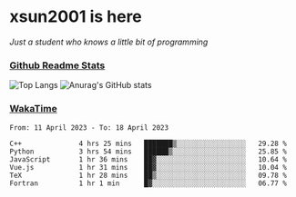 # xsun2001 is here

*Just a student who knows a little bit of programming*

### [Github Readme Stats](https://github.com/anuraghazra/github-readme-stats)

![Top Langs](https://github-readme-stats.vercel.app/api/top-langs/?username=xsun2001&layout=compact&theme=radical) ![Anurag's GitHub stats](https://github-readme-stats.vercel.app/api?username=xsun2001&show_icons=true&theme=radical)

### [WakaTime](https://wakatime.com)

<!--START_SECTION:waka-->

```text
From: 11 April 2023 - To: 18 April 2023

C++              4 hrs 25 mins   ███████▒░░░░░░░░░░░░░░░░░   29.28 %
Python           3 hrs 54 mins   ██████▒░░░░░░░░░░░░░░░░░░   25.85 %
JavaScript       1 hr 36 mins    ██▓░░░░░░░░░░░░░░░░░░░░░░   10.64 %
Vue.js           1 hr 31 mins    ██▓░░░░░░░░░░░░░░░░░░░░░░   10.04 %
TeX              1 hr 28 mins    ██▒░░░░░░░░░░░░░░░░░░░░░░   09.78 %
Fortran          1 hr 1 min      █▓░░░░░░░░░░░░░░░░░░░░░░░   06.77 %
```

<!--END_SECTION:waka-->

